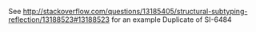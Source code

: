 See http://stackoverflow.com/questions/13185405/structural-subtyping-reflection/13188523#13188523 for an example
Duplicate of SI-6484
